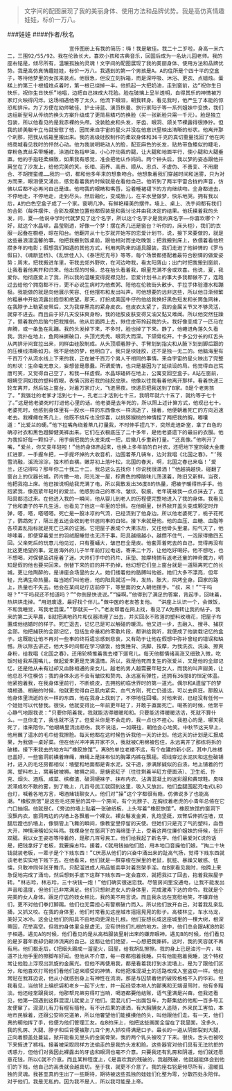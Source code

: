 > 文字间的配图展现了我的美丽身体、使用方法和品牌优势。我是高仿真情趣娃娃，标价一万八。

###娃娃
####作者/秋名

						宣传图册上有我的简历：嗨！我是敏佳。我二十二岁啦，身高一米六二，三围92/55/92。我在伦敦长大，喜欢小孩和古典音乐，回国后成为一名幼儿园老师。我的座右铭是，倾尽所有，温暖孤独的灵魂！文字间的配图展现了我的美丽身体、使用方法和品牌优势。我是高仿真情趣娃娃，标价一万八。我遇到的第一个男孩是A。A的住所是个四十平的空盒子，等待他梦里的女孩来装点。他很急，但没立刻拆箱，而是深呼吸、沐浴、更衣、点蜡烛。蛋糕上的第三十根蜡烛点着时，第一根已烧掉一半。他抓起一大把奶油，走到窗前，边“祝你生日快乐，祝你生日快乐”地唱，边把自己抹成大花脸。脸在玻璃上呈半透明，自得其乐的神情被万家灯火映得闪烁。这场相遇他等了太久。他流下眼泪，朝我转身。看见我时，他产生了本能的惊恐和排斥。为了方便在幼师敏佳、护士诗蓝、演员秋曼、旅行家阳子等一系列姐妹中变换，我们这组新型号从传统的换头方案升级成了更简易精巧的换脸（买一张新脸只需一千元）。脸是独立包装，所以他看见的是我赤裸的头颅。没装脸皮和头发，牙齿、眼洞、颌关节裸露得很狰狞。但我的娇美躯干立马就安慰了他，因而来自宇宙的星火并没在他意识里映出清晰的形状。他离开那个刹那，把我从纸箱里搬出来。我的高级硅胶制作的柔软身体和36千克的真切重量找回了他在网络商城看见我时的怦然心动。他为我装明艳动人的脸，配亚麻色的长发，贴热带鱼鳍似的睫毛，穿粉色真丝吊带睡裙，涂酒红色指甲油，小心拧动我的腿，让大腿和地面平行，使小腿和大腿垂直。他的手指轻柔细致，如果我有感觉，准会把他认作妈妈。两个钟头后，我以梦的姿态跟他并肩坐在了沙发上，给他完美的笑。长相、涵养、高贵、顺从、忠贞、不虚伪、不善变、不用磨合、不胡搅蛮缠……我的一切，都和他多年来的想象吻合。他想象着我们穿越时间和迷雾，只为对方而来，眼泪便又涌出，感觉看着我的时候就是在看他自己。他听到了两半宇宙合拢的声音，仿佛以后都不必再问自己是谁。他吻我的眼睛和嘴唇，沿着睡裙褪下的方向继续吻。全身都进去，不停地走，不停地走，走到尽头。然后融化，变成胎儿，在羊水里做梦，快乐地哭。拥有我以后，A的白色空盒子成了一个家。窗明几净。有鲜艳精美的摆件。墙上、桌上、洗手间都有我们的合影（每件摆件、合影及摆放位置他都假装是和我讨论并由我决定的结果。他抚摸着我的头发，问，夏——他说中学时代就梦见了这个名字，所以这个名字才是我的真名字——你喜欢哪个？好，就这个水晶球，晶莹剔透，好像一个梦！摆在茶几还是窗台？听你的，床头柜），我们的衣服一起叠在橱柜，晾在阳台。他翻开从十七岁就开始写的恋爱计划书，说，接下来要做的，就是这些最浪漫温馨的事。他把我搬到饭桌前，跟他相对而坐吃晚饭；把我搬到床上，依偎着看他积攒多年的电影；假想我们相遇的其他方式，利用网购来的道具服装，我们走进了他钟情的《罗马假日》、《魂断蓝桥》、《乱世佳人》、《泰坦尼克号》等等，每个场景都搭配着最符合剧情的做爱姿势；周末，把我搬进车里，带我去郊外野炊，在河边吻我，看太阳落山；出门时把我搬到窗前，让我看着他离开和归来。他出现的时候，总在抬头看着我，眼里充满不舍或欢喜。他说，夏，我爱你。他彻底爱上了我，所以我的温暖变得捉襟见肘。恋爱计划书上的事大多我都做不了，连跑过去给他个拥抱都不行，更不必说生病时为他煮粥、陪他在伦敦街头散步、手拉手体验潜水和蹦极。我能做的就是向他展示笑容、任他摆布和发出叫声。可他想要的远非这些，所以他日渐频繁的粗暴中开始流露出抱怨和绝望。那天，打扮成美国牛仔的他给我换好黑色短发和长筒鱼网袜，在我脖子上勒紧皮带后，又为我穿黑亮的紧身皮衣。但皮衣太紧了，我的金属关节又不够灵活，就穿不进去。而且由于好几天没抹爽身粉，我的硅胶皮肤变得又油又黏又难闻。所以他突然狂躁了，摁着我的后脑勺把我推倒。他从后面跨上去，揪住皮带拎起我的头。我好像变成了一匹马在奔腾，或一条鱼在乱蹦。我的头发掉下来，不多时，脸也掉了下来。静了，他蜷进角落久久看我。我扑在地上，鱼网袜撕破口，头顶光秃秃。眼洞大而深。下颌骨松开。十多公分长的红舌头从两排牙间耷拉出来，同样由硅胶制成。从头顶顺着脖子、手臂划到指尖和从腋下划到脚后跟的的压模线清晰如刃。我不是他的梦，他明白了。我只是块硅胶，还不是独一无二的。他脑海里有千百万个从流水线上下来的我，正在被千百万个男人干相同的事情。来自宇宙的星火映出了完整的形状：生命毫无意义，妄想皆是愚蠢。所谓爱情，也只是基因为了延续设的局。他觉得自己荒唐可笑，又觉得自己空了，和我一样虚假。水晶球磕碎在地上，公寓变回空盒子。A站在窗前，眼睛空洞如我的塑料假眼，表情沉寂若我的硅胶皮肤。他像以往我看着他离开那样，看着快递三轮车离开，然后站上窗台，对着万家灯火，飞进黑夜。快递员把我送到了B家。B是个老男孩了。“我强壮的老爹才活到七十一，孔老二才活到七十三，我明年就六十五了，就约等于七十了。”这是他老婆死时打进他心里的话。他老婆是去年死的，所以照上述计算方式，他现已七十。老婆死时，他感到身体里有一股水一样的东西像水一样流逝了，接着，他便朝着死亡的方向迅速老去。我裸瘫在茶几上，他既不排斥也没惊喜，以挑猕猴桃的神情捏了两把我的胸，嘟囔道：“比爱兰的硬。”他下拉嘴角绕着茶几打量我，不时伸手捏几下，突然走进卧室，拿了白色的确凉衬衣和黑色蹬脚健美裤出来。它们在衣橱底压了二十多年，是他老婆遗下的最旧的衣服。他为我扣好每一颗扣子，用手绢把我的头发束成一把，后撤几步重新打量。“还真像。”他咧开了嘴，“爱兰，你又变年轻啦！”他的身体热起来，也换上多年前的白衬衣，还把地下室的破大金鹿扛进家，一手握车把，一手提坏掉的大收音机，边围着茶几骑车，边对我唱《北国之春》。“‘残雪消融，溪流淙淙，独木桥自横。嫩芽初上落叶松，北国的春天，啊，北国之春已来临！’爱兰，还记得吗？那年你二十我二十二，我总这么去找你！你说我很潇洒！”他越骑越快，碰翻了窗台上的仪器长城。药片撒一地，阳光泼一屋，棕黄色的樟脑味儿荡漾着，陈旧又新鲜。当夜，他把我抱上床。他已按说明给我充满了电，所以我散发出36度8的热量，把被子暖得热乎乎。他抱紧我，像抱紧年轻时的爱兰。他感到自己的寒冷、皱纹、裂痕、老年斑被我一点点抹去了，连阳具都活过来。在他进入我的一瞬间，他从婴儿到老人的历程便完整地进入了我的身体。我看见了他和妻子的平凡生活，也看见了他这一年里的恐惧。在他眼里，世界掀开盖头变成颗定时炸弹，嗒，嗒，嗒嗒嗒。死亡是一股冰凉的气流，已经流到了他身边。所以他老婆死了，栀子花死了，鹦鹉死了，隔三差五还会收到老邻居同事的白帖。接下来就是他。他的血压、血糖、血脂等各项紊乱指标就是死亡已来的证据。它把屋子裹成个大果冻后，又往他骨头里灌。阳气灭了，他哆嗦着，即使穿着爱兰的羽绒服睡觉也无济于事。阳具越缩越小，越攒不住气，一泡尿得撒四五回。父亲死后的玩意儿他见过，只有蚕蛹大，皱巴巴全是皮。他套弄着死去的自己，觉得再没有比这更绝望的事。定居海外的儿子半年前打过电话，寄来二十万，让他吃好喝好。他不想吃，也不想喝，对保健品讲座着了迷。大师们手中的药片、床垫、按摩椅拥有返老还童的神奇魔力，明知是假的他也要买回来。倒替下来的旧的并不扔掉，他幻想它们垒上窗台就是一道隔离死亡的长城。更让他陶醉的，是讲座会场里的女人。她们搂着他的胳膊叫他爸。她们大多不漂亮，但年轻，充满生命热量。每当她们叫他爸，他的阳具就活一阵，发热，胀大，烘烤全身。回家的路上，热量也不失去。他会在某间足疗店前停下，等里面的女人朝他摆手。“叔，来！”“干吗呀？”“干吗叔还不知道吗？”“你倒是快说说。”“操啊。”他得到了满足的答案，背起手，回味着，热烘烘走掉。“用进废退，最好找个伴儿。”做中医的老友答复他。 “讲座上认识一个，会做饭，不和我睡觉，骂我老混蛋。”“那就买一个。”老友帮着在网上找，看见了A免费转让我的帖子。我来的第二天早晨，B就把满地药片和仪器清理了出去，并买回永不败落的塑料玫瑰花，把屋子布置成他结婚时的样子。死亡退去，记忆已是可以触碰的暖流。他又进一步，去融入、搜寻、捕获全部。他把捕获的全部记忆，包括生命最初的零散片段，都讲给我听，我便成了他装载记忆的盒子。这既能让他不再对一些事的终将遗忘感到悲哀，又有助于让他在假想中弥补曾经的错误和缺憾。所以除去讲述，他大多时间都在学习做饭，给我捶背、洗脚、按摩，为我洗衣、洗澡、擦爽身粉，给我唱《北国之春》，还用轮椅推着我去楼下遛弯儿。每天他都情绪高涨又细致入微，吃饭时给我系围嘴儿，做起爱来更是充满温情。所以，我是他死而复生的张爱兰，又是他的全部记忆，还是他从未有过却又血脉相通的亲女儿。越老的男人越需要年轻女人，而我的叫声甜美，让他总忍不住模仿；我的身体永远不会有皱纹和赘肉、永远富有弹性，还拥有36度8的恒定体温。他紧抱着我，在我身体里前行，不断蜕皮，去拥抱初临世界时的第一道光。偶尔和A遗留下的梦境相遇、相融的时候，他就更觉得自己肌肉紧实、血气方刚，死亡仍遥远，可以去疯狂。那股从他身体里流逝的水一样的东西，他在我身上找到了，不停地往回嘬。对他来说，已经没有任何一个娃娃可以代替我。很快，他就变得比一年前更年轻了，并敢于直面死亡。喝茶的时候，他常平心静气地跟我说：“只要你陪着我，我就能活得暖暖和和。只要能活得暖暖活活，死就不算什么。一旦你走了，我也就不活了。但爱兰你是不会走的，我一点也不担心。我担心的是，哪天我死了，谁来陪你。”他眼睛里流出悲伤。我不说话，一如既往，朝他会心地笑。中秋节这天早上，他用蘸了温水的毛巾给我擦脸。每天他都在这时候告诉我他一天的计划。他这天的计划是汇报成果，为我做一桌好菜。但在他兴冲冲离开家不久，我就被C用棉被包住，永远离开了那栋将拆的破楼。接下来我去的地方叫“橡胶旅馆”。离B的单位老楼不远，有个在建的新小区。其中几栋楼已盖好，一些窗洞前横着麻绳，麻绳上是抹布似的胸罩内裤在飘摇。视线穿过水泥灰和这些破铺衬，进入的毛坯房都相似：墙壁和地面都是青水泥，没干透，渗满尿碱似的白渍。地上铺着的竹席、塑料布上，窝着破被褥。被褥之间，是搪瓷缸子（往往剩着半缸方便面汤）、卫生纸、扑克、烟头、酒瓶、咸菜、槟榔渣、破洞硬袜子、抹布内衣、沾满混凝土的迷彩服和黄球鞋。臭味淤滞成吹不散的雾，到了晚上，几百号民工就回到这里，吸入又放出。他们盘腿围起充电式LED台灯，喊着各地方言，喝酒赌钱聊女人。他们对“操”这个字都很有瘾，仿佛说多了也能高潮。“橡胶旅馆”是这些毛坯房里的其中一个房间，有个光膀子、左胸纹着老虎的小青年总倚在它门口抽烟。他就是C。C旁边的墙上贴着一张破纸板，上头写着“橡胶旅馆”。橡胶旅馆的窗洞下没飘内衣，窗洞两边的内墙上各飘着一个裸女。裸女鬈发金黄，乳炮坚挺，双臂后伸抓住墙，双腿后蹬也扒墙上，像钢管上飞舞的瞬间，像教堂里停留的天使。但她们只是充了气的塑料，血唇大开，神情滑稽如尖叫鸡。我裸身坐在窗洞下的海绵垫子上，受着这两位廉价姐妹的侍候，张开双腿。我以女王姿态等待着的，是那几百号民工。他们给我起了新名字。他们最爱对C说的话是，把钱拿好了老板，我要操志玲。接着，C就用钱抽他们脸，用本地口音操他们娘。“掏二十块钱就装老板，一辈子是个下贱东西！”C厌恶从他们的兴奋中涌出来的趾高气扬，觉得下贱东西就该老老实实地下贱下去。在他看来，他们就是一群穿梭在屎里的老鼠，肮脏、暴躁又敏感、怯懦，只敢冲同伴张牙舞爪，只配溜进成人用品贩卖亭对着货架手淫。在B家看见我时，他跨上来急促地完成了涌动，然后想到手底下这群下贱东西一定会喜欢，就把我扛了回去，抱着我挨屋子转。“林志玲，林志玲，三十块钱一炮！”他们确实很迷恋我。尽管房间里没通电，让我不能发出声音和温度，但他们已非常满足。他们只想射进女人的身体里，完成激素下达的命令。我就是个完美的女人身体。跟足疗店的妓女相比，我的美不用言说。而且我永远在宽慰地笑，不嫌弃他们，更不对他们拳打脚踢。他们也无需担心有警察破门而入。所以他们放开自己，对着我乱亲乱捅，又抓又咬。在我的身体里，他们时常看见这座城市摇摇晃晃的影子。高楼林立，车水马龙，美好又冰冷。这会让他们的阳具不由地向更深处扎根。他们妄想长成这座城里的一棵大树，根深蒂固，花举高空。但我的身体里全是虚无，没有供他们扎根的地方。途中，他们总会跟A和B的影子相遇。遇见A的时候，他们看见的是从高档服装里射出来的嫌弃眼神。遇见B的时候，他们看见的是岁暮年衰却仍颠沛流离的自己。这都让他们绝望，一心想把我撕碎。这时，我的笑容就不再有用。他们都走后，C把烟头踢成一溜星火，回屋，给我胡乱擦擦。我的身上已是油污一片，味道不比他手里的擦脚布好闻。但他从不介意，每一夜都抱着我睡。只有他能抱着我睡，这个特权常让他脸上浮现出凯旋的金属光。但他不再使用我，都是看着我打到水泥墙上。是为了跟他们区分，和他喜欢打骂他们看他们逆来顺受的神情、和他把推混凝土的活路改成入室盗窃一样。他经常贴在我耳边说，他从小就感到身上有神性在流淌，那是与囚禁着他的破败格格不入的华彩。但我看见，当他背上编织袋和老乡一起下火车，并一起经受本地人的鄙夷和无端谩骂时，他有多黯淡。他还经常跟我说，他那帮兄弟穷得叮当响，喝酒都要他结账，语气里满是兴奋。但我还看见，他第一回遇到这群混混儿就爱上了他们。混混儿们一出面包车，为薪集结的他和一百多号工友便窜了。混混儿有刀有棍有猎枪，有不计后果的潇洒，有大胸脯女人追随，外来民工害怕，本地市民躲着，还跟公安称兄道弟，所以他奢望他们能摸摸他的头，叫他跟他们走。有一天，他们真的朝他挥了手，他便为他们管理工友。在B的床上，他把这些画面全留在了我里面。没多久，我的乳房、大腿、脖子和后背便被那几百个男人抓咬得满是口子。最长的一道从阴部裂到大腿，正向着膝盖处蔓延，掀开能看见里头的金属骨架。我的两个乳头被咬了下来。很快，舌头也被咬下来掖进了裤裆。接着被采取同样方法偷走的是我的头发和脸。这些器官对他们具有无法抗拒的诱惑力，但他们对我因此裸露出的牙齿和眼洞也毫不介意。只要我还有乳房和阴道，他们就还愿意花钱。所以C就不介意。而且某种程度上，C是喜欢我的残破的，我越残破，他就越能体会到他们的下贱，他自己的高贵就会越真切。至于我，就更不介意了。我的座右铭是倾尽所有，温暖孤独的灵魂。我甚至真的生出了一些期待，期待被这些孤独的娃娃们化整为零，分散四处永陪伴。对于他们，我是无私的。因为我不是人，所以我可能是上帝。			  		